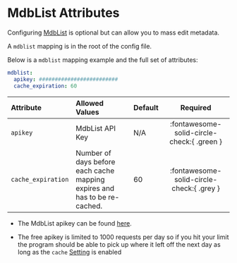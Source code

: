 # MdbList Attributes

Configuring [MdbList](https://mdblist.com/) is optional but can allow you to mass edit metadata.

A `mdblist` mapping is in the root of the config file.

Below is a `mdblist` mapping example and the full set of attributes:
```yaml
mdblist:
  apikey: #########################
  cache_expiration: 60
```

| Attribute          | Allowed Values                                                            | Default | Required |
|:-------------------|:--------------------------------------------------------------------------|:--------|:--------:|
| `apikey`           | MdbList API Key                                                           | N/A     | :fontawesome-solid-circle-check:{ .green }  |
| `cache_expiration` | Number of days before each cache mapping expires and has to be re-cached. | 60      | :fontawesome-solid-circle-check:{ .grey } |

* The MdbList apikey can be found [here](https://mdblist.com/preferences/).

* The free apikey is limited to 1000 requests per day so if you hit your limit the program should be able to pick up where it left off the next day as long as the `cache` [Setting](settings/#cache) is enabled 
